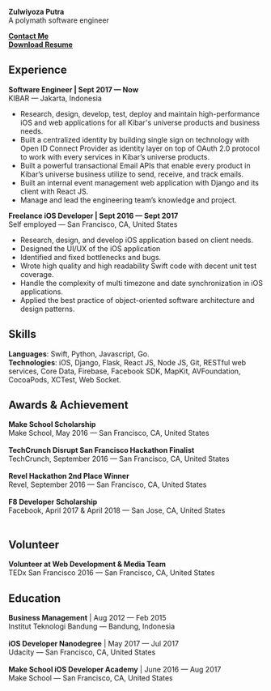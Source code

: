 <b>Zulwiyoza Putra</b><br />
A polymath software engineer

<a href="mailto:putra@wiyoza.com?Subject=Hi%20Putra" target="_top"><b>Contact Me</b></a><br />
<a href="https://github.com/ZulwiyozaPutra/Zulwiyoza-Putra/raw/master/Zulwiyoza%20Putra.pdf"><b>Download Resume</b></a>

## Experience
<b>Software Engineer | Sept 2017 — Now</b><br />
KIBAR  — Jakarta, Indonesia
- Research, design, develop, test, deploy and maintain high-performance iOS and web applications for all Kibar's universe products and business needs.
- Built a centralized identity by building single sign on technology with Open ID Connect Provider as identity layer on top of OAuth 2.0 protocol to work with every services in Kibar’s universe products.
- Built a powerful transactional Email APIs that enable every product in Kibar’s universe business utilize to send, receive, and track emails.
- Built an internal event management web application with Django and its client with React JS.
- Manage and lead the engineering team’s knowledge and project.

<b>Freelance iOS Developer | Sept 2016 — Sept 2017</b><br />
Self employed — San Francisco, CA, United States
- Research, design, and develop iOS application based on client needs.
- Designed the UI/UX of the iOS application
- Identified and fixed bottlenecks and bugs.
- Wrote high quality and high readability Swift code with decent unit test coverage.
- Handle the complexity of multi timezone and date synchronization in iOS applications.
- Applied the best practice of object-oriented software architecture and design patterns.

## Skills
<b>Languages</b>: Swift, Python, Javascript, Go.<br />
<b>Technologies</b>:  iOS, Django, Flask, React JS, Node JS, Git, RESTful web services, Core Data, Firebase, Facebook SDK, MapKit, AVFoundation, CocoaPods, XCTest, Web Socket.<br />
## Awards & Achievement
<b>Make School Scholarship</b> <br/>
Make School, May 2016 — San Francisco, CA, United States<br/><br/>
<b>TechCrunch Disrupt San Francisco Hackathon Finalist</b> <br/>
TechCrunch, September 2016 — San Francisco, CA, United States<br/><br/>
<b>Revel Hackathon 2nd Place Winner</b> <br/> 
Revel, September 2016 — San Francisco, CA, United States<br/><br/>
<b>F8 Developer Scholarship</b> <br/>
Facebook, April 2017 & April 2018 — San Jose, CA, United States<br/><br/>

## Volunteer
<b>Volunteer at Web Development & Media Team</b> <br/>
TEDx San Francisco 2016 — San Francisco, CA, United States
## Education
<b>Business Management</b> | Aug 2012 — Feb 2015<br />
Institut Teknologi Bandung — Bandung, Indonesia <br /><br />
<b>iOS Developer Nanodegree</b> | May 2017 — Jul 2017 <br />
Udacity — San Francisco, CA, United States <br /><br />
<b>Make School iOS Developer Academy</b> | June 2016 — Aug 2017 <br />
Make School — San Francisco, CA, United States <br /><br />

